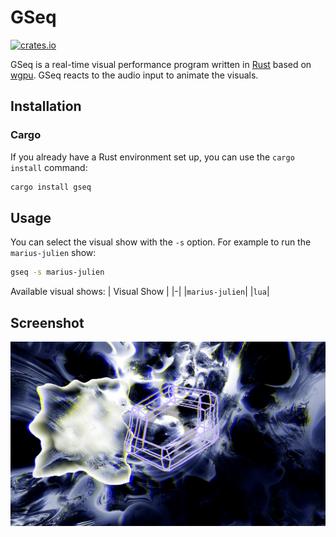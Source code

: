 # GSeq

[![crates.io](https://img.shields.io/crates/v/gseq.svg)](https://crates.io/crates/gseq)

GSeq is a real-time visual performance program written in [Rust](https://www.rust-lang.org/) based on [wgpu](https://wgpu.rs/). GSeq reacts to the audio input to animate the visuals.

## Installation

### Cargo

If you already have a Rust environment set up, you can use the `cargo install` command:

```bash
cargo install gseq
```

## Usage

You can select the visual show with the `-s` option. For example to run the `marius-julien` show:

```bash
gseq -s marius-julien 
```

Available visual shows:
| Visual Show |
|-|
|`marius-julien`|
|`lua`|

## Screenshot

![screenshot_0](screenshot/screenshot_0.png)

